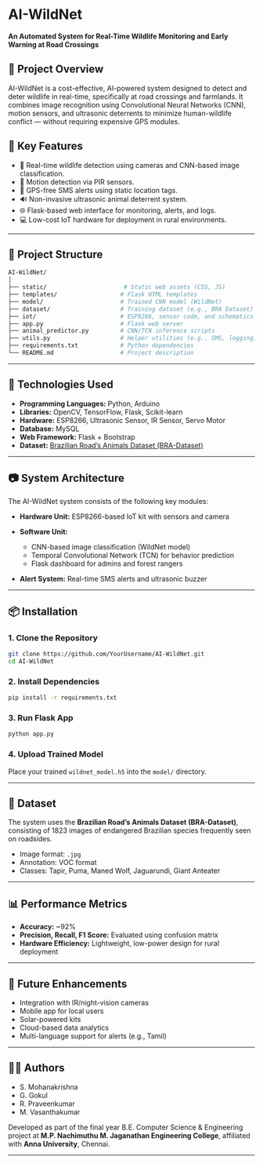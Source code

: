 # AI-WildNet

**An Automated System for Real-Time Wildlife Monitoring and Early Warning at Road Crossings**



## 📌 Project Overview

AI-WildNet is a cost-effective, AI-powered system designed to detect and deter wildlife in real-time, specifically at 
road crossings and farmlands. It combines image recognition using Convolutional Neural Networks (CNN), motion sensors, and ultrasonic deterrents 
to minimize human-wildlife conflict — without requiring expensive GPS modules.

## 🧠 Key Features

* 🦌 Real-time wildlife detection using cameras and CNN-based image classification.
* 📡 Motion detection via PIR sensors.
* 📍 GPS-free SMS alerts using static location tags.
* 🔊 Non-invasive ultrasonic animal deterrent system.
* 🌐 Flask-based web interface for monitoring, alerts, and logs.
* 💻 Low-cost IoT hardware for deployment in rural environments.

---

## 📁 Project Structure

```bash
AI-WildNet/
│
├── static/                      # Static web assets (CSS, JS)
├── templates/                  # Flask HTML templates
├── model/                      # Trained CNN model (WildNet)
├── dataset/                    # Training dataset (e.g., BRA Dataset)
├── iot/                        # ESP8266, sensor code, and schematics
├── app.py                      # Flask web server
├── animal_predictor.py         # CNN/TCN inference scripts
├── utils.py                    # Helper utilities (e.g., SMS, logging)
├── requirements.txt            # Python dependencies
└── README.md                   # Project description
```

---

## 🔧 Technologies Used

* **Programming Languages:** Python, Arduino
* **Libraries:** OpenCV, TensorFlow, Flask, Scikit-learn
* **Hardware:** ESP8266, Ultrasonic Sensor, IR Sensor, Servo Motor
* **Database:** MySQL
* **Web Framework:** Flask + Bootstrap
* **Dataset:** [Brazilian Road’s Animals Dataset (BRA-Dataset)](#dataset)

---

## 📷 System Architecture

The AI-WildNet system consists of the following key modules:

* **Hardware Unit:** ESP8266-based IoT kit with sensors and camera
* **Software Unit:**

  * CNN-based image classification (WildNet model)
  * Temporal Convolutional Network (TCN) for behavior prediction
  * Flask dashboard for admins and forest rangers
* **Alert System:** Real-time SMS alerts and ultrasonic buzzer

---

## 📦 Installation

### 1. Clone the Repository

```bash
git clone https://github.com/YourUsername/AI-WildNet.git
cd AI-WildNet
```

### 2. Install Dependencies

```bash
pip install -r requirements.txt
```

### 3. Run Flask App

```bash
python app.py
```

### 4. Upload Trained Model

Place your trained `wildnet_model.h5` into the `model/` directory.

---

## 🧪 Dataset

The system uses the **Brazilian Road’s Animals Dataset (BRA-Dataset)**, consisting of 1823 images of endangered Brazilian species frequently seen on roadsides.

* Image format: `.jpg`
* Annotation: VOC format
* Classes: Tapir, Puma, Maned Wolf, Jaguarundi, Giant Anteater

---

## 📊 Performance Metrics

* **Accuracy:** \~92%
* **Precision, Recall, F1 Score:** Evaluated using confusion matrix
* **Hardware Efficiency:** Lightweight, low-power design for rural deployment

---

## 🚀 Future Enhancements

* Integration with IR/night-vision cameras
* Mobile app for local users
* Solar-powered kits
* Cloud-based data analytics
* Multi-language support for alerts (e.g., Tamil)

---

## 👨‍💻 Authors


* S. Mohanakrishna
* G. Gokul
* R. Praveenkumar
* M. Vasanthakumar


Developed as part of the final year B.E. Computer Science & Engineering project at **M.P. Nachimuthu M. Jaganathan Engineering College**, affiliated with **Anna University**, Chennai.

---

